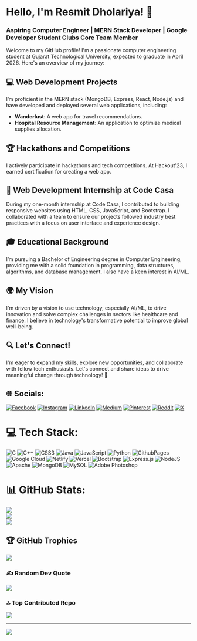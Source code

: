 # Hello, I'm Resmit Dholariya! 👋

### Aspiring Computer Engineer | MERN Stack Developer | Google Developer Student Clubs Core Team Member

Welcome to my GitHub profile! I'm a passionate computer engineering student at Gujarat Technological University, expected to graduate in April 2026. Here's an overview of my journey:

## 💻 Web Development Projects
I’m proficient in the MERN stack (MongoDB, Express, React, Node.js) and have developed and deployed several web applications, including:
- **Wanderlust**: A web app for travel recommendations.
- **Hospital Resource Management**: An application to optimize medical supplies allocation.

## 🏆 Hackathons and Competitions
I actively participate in hackathons and tech competitions. At Hackout'23, I earned certification for creating a web app.
## 💼 Web Development Internship at Code Casa
During my one-month internship at Code Casa, I contributed to building responsive websites using HTML, CSS, JavaScript, and Bootstrap. I collaborated with a team to ensure our projects followed industry best practices with a focus on user interface and experience design.

## 🎓 Educational Background
I’m pursuing a Bachelor of Engineering degree in Computer Engineering, providing me with a solid foundation in programming, data structures, algorithms, and database management. I also have a keen interest in AI/ML.

## 🌍 My Vision
I'm driven by a vision to use technology, especially AI/ML, to drive innovation and solve complex challenges in sectors like healthcare and finance. I believe in technology's transformative potential to improve global well-being.

## 🔍 Let's Connect!
I'm eager to expand my skills, explore new opportunities, and collaborate with fellow tech enthusiasts. Let's connect and share ideas to drive meaningful change through technology! 🚀



## 🌐 Socials:
[![Facebook](https://img.shields.io/badge/Facebook-%231877F2.svg?logo=Facebook&logoColor=white)](https://facebook.com/resmit-dholariya) [![Instagram](https://img.shields.io/badge/Instagram-%23E4405F.svg?logo=Instagram&logoColor=white)](https://instagram.com/resmit_dholariya_) [![LinkedIn](https://img.shields.io/badge/LinkedIn-%230077B5.svg?logo=linkedin&logoColor=white)](https://linkedin.com/in/resmit-dholariya) [![Medium](https://img.shields.io/badge/Medium-12100E?logo=medium&logoColor=white)](https://medium.com/@resmit-dholariya) [![Pinterest](https://img.shields.io/badge/Pinterest-%23E60023.svg?logo=Pinterest&logoColor=white)](https://pinterest.com/resmit-dholariya) [![Reddit](https://img.shields.io/badge/Reddit-%23FF4500.svg?logo=Reddit&logoColor=white)](https://reddit.com/user/resmit-dholariya) [![X](https://img.shields.io/badge/X-black.svg?logo=X&logoColor=white)](https://x.com/resmit-dholariya) 

# 💻 Tech Stack:
![C](https://img.shields.io/badge/c-%2300599C.svg?style=for-the-badge&logo=c&logoColor=white) ![C++](https://img.shields.io/badge/c++-%2300599C.svg?style=for-the-badge&logo=c%2B%2B&logoColor=white) ![CSS3](https://img.shields.io/badge/css3-%231572B6.svg?style=for-the-badge&logo=css3&logoColor=white) ![Java](https://img.shields.io/badge/java-%23ED8B00.svg?style=for-the-badge&logo=openjdk&logoColor=white) ![JavaScript](https://img.shields.io/badge/javascript-%23323330.svg?style=for-the-badge&logo=javascript&logoColor=%23F7DF1E) ![Python](https://img.shields.io/badge/python-3670A0?style=for-the-badge&logo=python&logoColor=ffdd54) ![GithubPages](https://img.shields.io/badge/github%20pages-121013?style=for-the-badge&logo=github&logoColor=white) ![Google Cloud](https://img.shields.io/badge/GoogleCloud-%234285F4.svg?style=for-the-badge&logo=google-cloud&logoColor=white) ![Netlify](https://img.shields.io/badge/netlify-%23000000.svg?style=for-the-badge&logo=netlify&logoColor=#00C7B7) ![Vercel](https://img.shields.io/badge/vercel-%23000000.svg?style=for-the-badge&logo=vercel&logoColor=white) ![Bootstrap](https://img.shields.io/badge/bootstrap-%238511FA.svg?style=for-the-badge&logo=bootstrap&logoColor=white) ![Express.js](https://img.shields.io/badge/express.js-%23404d59.svg?style=for-the-badge&logo=express&logoColor=%2361DAFB) ![NodeJS](https://img.shields.io/badge/node.js-6DA55F?style=for-the-badge&logo=node.js&logoColor=white) ![Apache](https://img.shields.io/badge/apache-%23D42029.svg?style=for-the-badge&logo=apache&logoColor=white) ![MongoDB](https://img.shields.io/badge/MongoDB-%234ea94b.svg?style=for-the-badge&logo=mongodb&logoColor=white) ![MySQL](https://img.shields.io/badge/mysql-%2300000f.svg?style=for-the-badge&logo=mysql&logoColor=white) ![Adobe Photoshop](https://img.shields.io/badge/adobe%20photoshop-%2331A8FF.svg?style=for-the-badge&logo=adobe%20photoshop&logoColor=white)

# 📊 GitHub Stats:
![](https://github-readme-stats.vercel.app/api?username=resmit-dholariya&theme=dark&hide_border=false&include_all_commits=true&count_private=true)<br/>
![](https://github-readme-streak-stats.herokuapp.com/?user=resmit-dholariya&theme=dark&hide_border=false)<br/>
![](https://github-readme-stats.vercel.app/api/top-langs/?username=resmit-dholariya&theme=dark&hide_border=false&include_all_commits=true&count_private=true&layout=compact)

## 🏆 GitHub Trophies
![](https://github-profile-trophy.vercel.app/?username=resmit-dholariya&theme=radical&no-frame=false&no-bg=true&margin-w=4)

### ✍️ Random Dev Quote
![](https://quotes-github-readme.vercel.app/api?type=horizontal&theme=radical)

### 🔝 Top Contributed Repo
![](https://github-contributor-stats.vercel.app/api?username=resmit-dholariya&limit=5&theme=dark&combine_all_yearly_contributions=true)

---
[![](https://visitcount.itsvg.in/api?id=resmit-dholariya&icon=0&color=3)](https://visitcount.itsvg.in)

<!-- Proudly created with GPRM ( https://gprm.itsvg.in ) -->

<!-- Proudly created with GPRM ( https://gprm.itsvg.in ) -->
